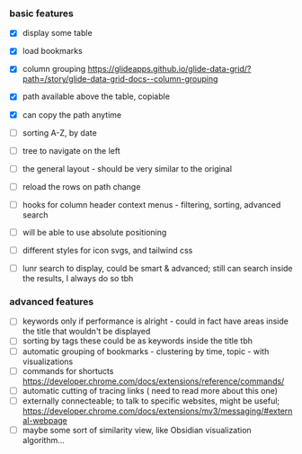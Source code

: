 
### basic features
- [x] display some table
- [x] load bookmarks
- [x] column grouping https://glideapps.github.io/glide-data-grid/?path=/story/glide-data-grid-docs--column-grouping
- [x] path available above the table, copiable
- [x] can copy the path anytime
- [ ] sorting A-Z, by date
- [ ] tree to navigate on the left
- [ ] the general layout - should be very similar to the original
- [ ] reload the rows on path change
- [ ] hooks for column header context menus - filtering, sorting, advanced search
- [ ] will be able to use absolute positioning
- [ ] different styles for icon svgs, and tailwind css
- [ ] lunr search to display, could be smart & advanced; still can search inside the results, I always do so tbh


### advanced features
- [ ] keywords only if performance is alright - could in fact have areas inside the title that wouldn't be displayed
- [ ] sorting by tags these could be as keywords inside the title tbh
- [ ] automatic grouping of bookmarks - clustering by time, topic - with visualizations
- [ ] commands for shortucts https://developer.chrome.com/docs/extensions/reference/commands/
- [ ] automatic cutting of tracing links ( need to read more about this one)
- [ ] externally connecteable; to talk to specific websites, might be useful; https://developer.chrome.com/docs/extensions/mv3/messaging/#external-webpage 
- [ ] maybe some sort of similarity view, like Obsidian visualization algorithm...

